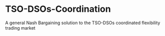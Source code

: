 # TSO-DSOs-Coordination
A general Nash Bargaining solution to the TSO-DSOs coordinated flexibility trading market
